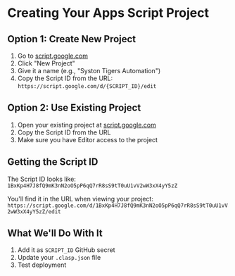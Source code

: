 # Creating Your Apps Script Project

## Option 1: Create New Project

1. Go to [script.google.com](https://script.google.com)
2. Click "New Project"
3. Give it a name (e.g., "Syston Tigers Automation")
4. Copy the Script ID from the URL: `https://script.google.com/d/{SCRIPT_ID}/edit`

## Option 2: Use Existing Project

1. Open your existing project at [script.google.com](https://script.google.com)
2. Copy the Script ID from the URL
3. Make sure you have Editor access to the project

## Getting the Script ID

The Script ID looks like: `1BxKp4H7J8fQ9mK3nN2oO5pP6qQ7rR8sS9tT0uU1vV2wW3xX4yY5zZ`

You'll find it in the URL when viewing your project:
`https://script.google.com/d/1BxKp4H7J8fQ9mK3nN2oO5pP6qQ7rR8sS9tT0uU1vV2wW3xX4yY5zZ/edit`

## What We'll Do With It

1. Add it as `SCRIPT_ID` GitHub secret
2. Update your `.clasp.json` file
3. Test deployment
